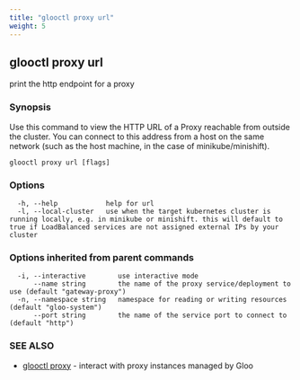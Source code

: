 ```yaml
---
title: "glooctl proxy url"
weight: 5
---
```

## glooctl proxy url

print the http endpoint for a proxy

### Synopsis

Use this command to view the HTTP URL of a Proxy reachable from outside the cluster. You can connect to this address from a host on the same network (such as the host machine, in the case of minikube/minishift).

```
glooctl proxy url [flags]
```

### Options

```
  -h, --help            help for url
  -l, --local-cluster   use when the target kubernetes cluster is running locally, e.g. in minikube or minishift. this will default to true if LoadBalanced services are not assigned external IPs by your cluster
```

### Options inherited from parent commands

```
  -i, --interactive        use interactive mode
      --name string        the name of the proxy service/deployment to use (default "gateway-proxy")
  -n, --namespace string   namespace for reading or writing resources (default "gloo-system")
      --port string        the name of the service port to connect to (default "http")
```

### SEE ALSO

* [glooctl proxy](../glooctl_proxy)	 - interact with proxy instances managed by Gloo

